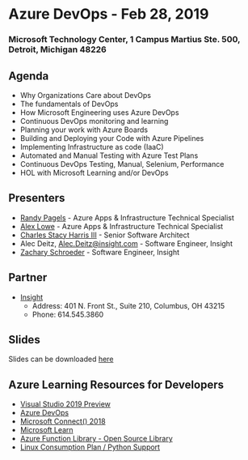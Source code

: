 # Azure DevOps - Feb 28, 2019
### Microsoft Technology Center, 1 Campus Martius Ste. 500, Detroit, Michigan 48226

## Agenda

- Why Organizations Care about DevOps
- The fundamentals of DevOps
- How Microsoft Engineering uses Azure DevOps
- Continuous DevOps monitoring and learning
- Planning your work with Azure Boards
- Building and Deploying your Code with Azure Pipelines
- Implementing Infrastructure as code (IaaC)
- Automated and Manual Testing with Azure Test Plans
- Continuous DevOps Testing, Manual, Selenium, Performance
- HOL with Microsoft Learning and/or DevOps

## Presenters

- [Randy Pagels](https://www.linkedin.com/in/randy-pagels/) - Azure Apps & Infrastructure Technical Specialist
- [Alex Lowe](https://www.linkedin.com/in/alexclowe/) - Azure Apps & Infrastructure Technical Specialist
- [Charles Stacy Harris III](https://www.linkedin.com/in/charlesstacyharrisiii/) - Senior Software Architect
- Alec Deitz, Alec.Deitz@insight.com - Software Engineer, Insight
- [Zachary Schroeder](https://www.linkedin.com/in/zachary-schroeder-141509a1) - Software Engineer, Insight

## Partner

- [Insight](https://www.insight.com/en_US/home.html)
    - Address: 401 N. Front St., Suite 210, Columbus, OH 43215
    - Phone: 614.545.3860

## Slides

Slides can be downloaded [here](https://github.com/MTCDetroit/Academy-Events/tree/master/Track%20-%20App%20Dev/2019.2.28%20-%20Azure%20DevOps/Slides)

## Azure Learning Resources for Developers

- [Visual Studio 2019 Preview](http://aka.ms/vs-preview)
- [Azure DevOps](https://azure.microsoft.com/en-us/services/devops/?nav=min)
- [Microsoft Connect() 2018](https://www.microsoft.com/en-us/connectevent/)
- [Microsoft Learn](https://docs.microsoft.com/en-us/learn/)
- [Azure Function Library - Open Source Library](https://serverlesslibrary.net/)
- [Linux Consumption Plan / Python Support](https://azure.microsoft.com/en-us/blog/azure-functions-gets-better-for-python-and-javascript-developers/)